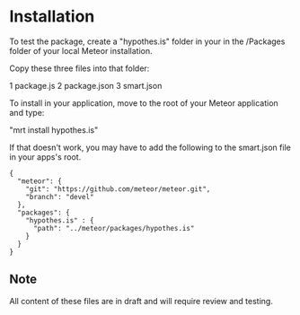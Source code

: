 Installation
====================

To test the package, create a "hypothes.is" folder in your in the /Packages folder of your local Meteor installation.

Copy these three files into that folder:

1  package.js
2  package.json
3  smart.json

To install in your application, move to the root of your Meteor application and type:

"mrt install hypothes.is"

If that doesn't work, you may have to add the following to the smart.json file in your apps's root.

    {
      "meteor": {
        "git": "https://github.com/meteor/meteor.git",
        "branch": "devel"
      },
      "packages": {
        "hypothes.is" : {
          "path": "../meteor/packages/hypothes.is"
        }
      }
    }

Note
------------
All content of these files are in draft and will require review and testing.